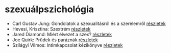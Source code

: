 # szexuálpszichológia

- Carl Gustav Jung: Gondolatok a szexualitásról és a szerelemről [részletek](../_details/Carl%20Gustav%20Jung.md#id_770)
- Hevesi, Krisztina: Szextrém [részletek](../_details/Hevesi%2C%20Krisztina.md#id_986)
- Jared Diamond: Miért élvezet a szex? [részletek](../_details/Jared%20Diamond.md#id_908)
- Joe Quirk: Prűdek és paráznák [részletek](../_details/Joe%20Quirk.md#id_1524)
- Szilágyi Vilmos: Intimkapcsolat kézikönyve [részletek](../_details/Szil%C3%A1gyi%20Vilmos.md#id_1523)
